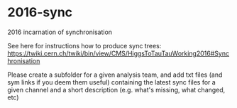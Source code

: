 # 2016-sync
2016 incarnation of synchronisation

See here for instructions how to produce sync trees: https://twiki.cern.ch/twiki/bin/view/CMS/HiggsToTauTauWorking2016#Synchronisation

Please create a subfolder for a given analysis team, and add txt files (and sym links if you deem them useful) containing the latest sync files for a given channel and a short description (e.g. what's missing, what changed, etc)
